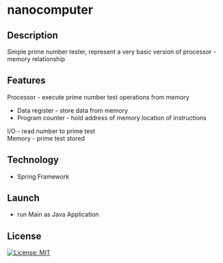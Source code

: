 # nanocomputer

## Description

Simple prime number tester, represent a very basic version of processor - memory relationship

## Features
Processor - execute prime number test operations from memory
- Data register - store data from memory
- Program counter - hold address of memory location of instructions

I/O - read number to prime test </br>
Memory - prime test stored

## Technology
- Spring Framework

## Launch
- run Main as Java Application

## License
[![License: MIT](https://img.shields.io/badge/License-MIT-yellow.svg)](https://opensource.org/licenses/MIT)
